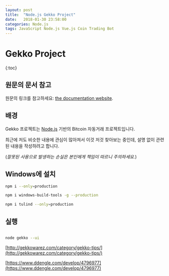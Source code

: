 ```yaml
---
layout: post
title:  "Node.js Gekko Project"
date:   2018-01-30 23:58:00
categories: Node.js
tags: JavaScript Node.js Vue.js Coin Trading Bot
---
```

# Gekko Project

{:toc}

## 원문의 문서 참고

원문의 링크를 참고하세요: [the documentation website](https://gekko.wizb.it/docs/introduction/about_gekko.html).

## 배경

Gekko 프로젝트는 [Node.js](http://nodejs.org) 기반의 Bitcoin 자동거래 프로젝트입니다.

최근에 저도 비슷한 내용에 관심이 많아져서 이것 저것 찾아보는 중인데, 설명 없이 관련된 내용을 작성하려고 합니다.

(*잘못된 사용으로 발생하는 손실은 본인에게 책임이 따르니 주의하세요.*)

## Windows에 설치

```bash
npm i --only=production

npm i windows-build-tools -g --production

npm i tulind --only=production
```

## 실행

```bash

node gekko --ui

```

[http://gekkowarez.com/category/gekko-tips/](http://gekkowarez.com/category/gekko-tips/)

[https://www.ddengle.com/develop/4796977](https://www.ddengle.com/develop/4796977)